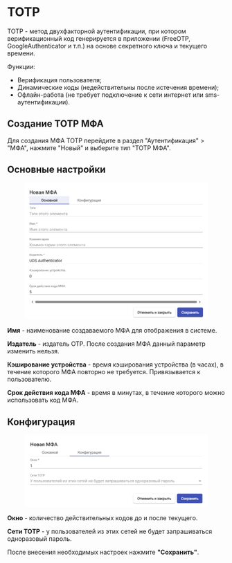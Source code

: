 # TOTP

TOTP - метод двухфакторной аутентификации, при котором верификационный код генерируется в приложении (FreeOTP, GoogleAuthenticator и т.п.) на основе секретного ключа и текущего времени.&#x20;

Функции:

* Верификация пользователя;
* Динамические коды (недействительны после истечения времени);
* Офлайн-работа (не требует подключение к сети интернет или sms-аутентификации).

## Создание TOTP МФА <a href="#creating-totp" id="creating-totp"></a>

Для создания МФА TOTP перейдите в раздел "Аутентификация" > "МФА", нажмите "Новый" и выберите тип "TOTP МФА".

## Основные настройки <a href="#main" id="main"></a>

<figure><img src="../../../.gitbook/assets/TOTPMFA2.png" alt=""><figcaption></figcaption></figure>

**Имя** - наименование создаваемого МФА для отображения в системе.

**Издатель** - издатель OTP. После создания МФА данный параметр изменить нельзя.

**Кэширование устройства** - время кэширования устройства (в часах), в течение которого МФА повторно не требуется. Привязывается к пользователю.

**Срок действия кода МФА** - время в минутах, в течение которого можно использовать код МФА.

## Конфигурация <a href="#config" id="config"></a>

<figure><img src="../../../.gitbook/assets/TOTPMFA3.png" alt=""><figcaption></figcaption></figure>

**Окно** - количество действительных кодов до и после текущего.

**Сети TOTP** - у пользователей из этих сетей не будет запрашиваться одноразовый пароль.

После внесения необходимых настроек нажмите **"Сохранить"**.
